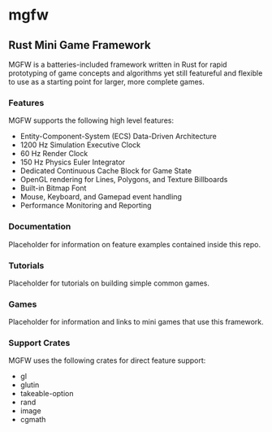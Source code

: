 # mgfw
## Rust Mini Game Framework
MGFW is a batteries-included framework written in Rust for rapid prototyping of game concepts and algorithms yet still featureful and flexible to use as a starting point for larger, more complete games.

### Features
MGFW supports the following high level features:
- Entity-Component-System (ECS) Data-Driven Architecture
- 1200 Hz Simulation Executive Clock
- 60 Hz Render Clock
- 150 Hz Physics Euler Integrator
- Dedicated Continuous Cache Block for Game State
- OpenGL rendering for Lines, Polygons, and Texture Billboards
- Built-in Bitmap Font
- Mouse, Keyboard, and Gamepad event handling
- Performance Monitoring and Reporting

### Documentation
Placeholder for information on feature examples contained inside this repo.

### Tutorials
Placeholder for tutorials on building simple common games.

### Games
Placeholder for information and links to mini games that use this framework.

### Support Crates
MGFW uses the following crates for direct feature support:
- gl
- glutin
- takeable-option
- rand
- image
- cgmath
